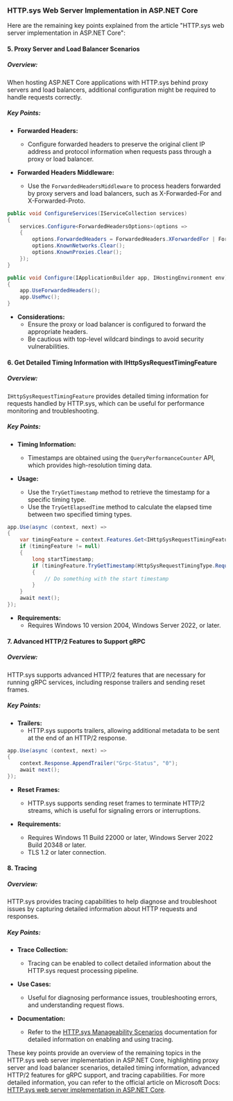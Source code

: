 ### HTTP.sys Web Server Implementation in ASP.NET Core

Here are the remaining key points explained from the article "HTTP.sys web server implementation in ASP.NET Core":

#### 5. Proxy Server and Load Balancer Scenarios

##### Overview:
When hosting ASP.NET Core applications with HTTP.sys behind proxy servers and load balancers, additional configuration might be required to handle requests correctly.

##### Key Points:
- **Forwarded Headers:**
  - Configure forwarded headers to preserve the original client IP address and protocol information when requests pass through a proxy or load balancer.

- **Forwarded Headers Middleware:**
  - Use the `ForwardedHeadersMiddleware` to process headers forwarded by proxy servers and load balancers, such as X-Forwarded-For and X-Forwarded-Proto.

```csharp
public void ConfigureServices(IServiceCollection services)
{
    services.Configure<ForwardedHeadersOptions>(options =>
    {
        options.ForwardedHeaders = ForwardedHeaders.XForwardedFor | ForwardedHeaders.XForwardedProto;
        options.KnownNetworks.Clear();
        options.KnownProxies.Clear();
    });
}

public void Configure(IApplicationBuilder app, IHostingEnvironment env)
{
    app.UseForwardedHeaders();
    app.UseMvc();
}
```

- **Considerations:**
  - Ensure the proxy or load balancer is configured to forward the appropriate headers.
  - Be cautious with top-level wildcard bindings to avoid security vulnerabilities.

#### 6. Get Detailed Timing Information with IHttpSysRequestTimingFeature

##### Overview:
`IHttpSysRequestTimingFeature` provides detailed timing information for requests handled by HTTP.sys, which can be useful for performance monitoring and troubleshooting.

##### Key Points:
- **Timing Information:**
  - Timestamps are obtained using the `QueryPerformanceCounter` API, which provides high-resolution timing data.

- **Usage:**
  - Use the `TryGetTimestamp` method to retrieve the timestamp for a specific timing type.
  - Use the `TryGetElapsedTime` method to calculate the elapsed time between two specified timing types.

```csharp
app.Use(async (context, next) =>
{
    var timingFeature = context.Features.Get<IHttpSysRequestTimingFeature>();
    if (timingFeature != null)
    {
        long startTimestamp;
        if (timingFeature.TryGetTimestamp(HttpSysRequestTimingType.RequestStart, out startTimestamp))
        {
            // Do something with the start timestamp
        }
    }
    await next();
});
```

- **Requirements:**
  - Requires Windows 10 version 2004, Windows Server 2022, or later.

#### 7. Advanced HTTP/2 Features to Support gRPC

##### Overview:
HTTP.sys supports advanced HTTP/2 features that are necessary for running gRPC services, including response trailers and sending reset frames.

##### Key Points:
- **Trailers:**
  - HTTP.sys supports trailers, allowing additional metadata to be sent at the end of an HTTP/2 response.

```csharp
app.Use(async (context, next) =>
{
    context.Response.AppendTrailer("Grpc-Status", "0");
    await next();
});
```

- **Reset Frames:**
  - HTTP.sys supports sending reset frames to terminate HTTP/2 streams, which is useful for signaling errors or interruptions.

- **Requirements:**
  - Requires Windows 11 Build 22000 or later, Windows Server 2022 Build 20348 or later.
  - TLS 1.2 or later connection.

#### 8. Tracing

##### Overview:
HTTP.sys provides tracing capabilities to help diagnose and troubleshoot issues by capturing detailed information about HTTP requests and responses.

##### Key Points:
- **Trace Collection:**
  - Tracing can be enabled to collect detailed information about the HTTP.sys request processing pipeline.

- **Use Cases:**
  - Useful for diagnosing performance issues, troubleshooting errors, and understanding request flows.

- **Documentation:**
  - Refer to the [HTTP.sys Manageability Scenarios](https://docs.microsoft.com/en-us/windows/win32/http/http-sys-manageability-scenarios) documentation for detailed information on enabling and using tracing.

These key points provide an overview of the remaining topics in the HTTP.sys web server implementation in ASP.NET Core, highlighting proxy server and load balancer scenarios, detailed timing information, advanced HTTP/2 features for gRPC support, and tracing capabilities. For more detailed information, you can refer to the official article on Microsoft Docs: [HTTP.sys web server implementation in ASP.NET Core](https://docs.microsoft.com/en-us/aspnet/core/fundamentals/servers/httpsys).